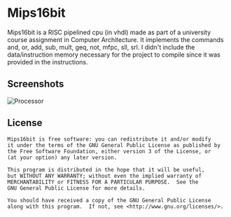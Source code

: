 Mips16bit
==================

Mips16bit is a RISC pipelined cpu (in vhdl) made as part of a university course 
assignment in Computer Architecture.
It implements the commands and, or, add, sub, mult, geq, not, mfpc, sll, srl. 
I didn't include the data/instruction memory necessary for the project to compile
since it was provided in the instructions.

Screenshots
-----------

![Processor](Mips16bit/raw/master/processor.jpg)

License
-------

    Mips16bit is free software: you can redistribute it and/or modify
    it under the terms of the GNU General Public License as published by
    the Free Software Foundation, either version 3 of the License, or
    (at your option) any later version.
    
    This program is distributed in the hope that it will be useful,
    but WITHOUT ANY WARRANTY; without even the implied warranty of
    MERCHANTABILITY or FITNESS FOR A PARTICULAR PURPOSE.  See the
    GNU General Public License for more details.
    
    You should have received a copy of the GNU General Public License
    along with this program.  If not, see <http://www.gnu.org/licenses/>.
